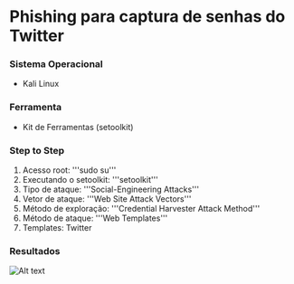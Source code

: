 
# Phishing para captura de senhas do Twitter

### Sistema Operacional
- Kali Linux

### Ferramenta
- Kit de Ferramentas (setoolkit)

### Step to Step

1. Acesso root: '''sudo su'''
2. Executando o setoolkit: '''setoolkit'''
3. Tipo de ataque: '''Social-Engineering Attacks'''
4. Vetor de ataque: '''Web Site Attack Vectors'''
5. Método de exploração: '''Credential Harvester Attack Method'''
6. Método de ataque: '''Web Templates'''
7. Templates: Twitter

### Resultados

![Alt text](./passwd.png "Optional title")
